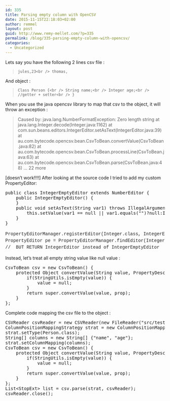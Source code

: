 ```yaml
---
id: 335
title: Parsing empty column with OpenCSV
date: 2015-11-15T22:18:03+02:00
author: remmel
layout: post
guid: http://www.remy-mellet.com/?p=335
permalink: /blog/335-parsing-empty-column-with-opencsv/
categories:
  - Uncategorized
---
```

Lets say you have the following 2 lines csv file :

> `jules,23<br />
thomas,`

And object :

> `Class Person {<br />
String name;<br />
Integer age;<br />
//getter + setter<br />
}`

When you use the java opencsv library to map that csv to the object, it will throw an exception :

> Caused by: java.lang.NumberFormatException: Zero length string at java.lang.Integer.decode(Integer.java:1162) at com.sun.beans.editors.IntegerEditor.setAsText(IntegerEditor.java:39) at au.com.bytecode.opencsv.bean.CsvToBean.convertValue(CsvToBean.java:82) at au.com.bytecode.opencsv.bean.CsvToBean.processLine(CsvToBean.java:63) at au.com.bytecode.opencsv.bean.CsvToBean.parse(CsvToBean.java:48) &#8230; 22 more

[doesn&#8217;t work!!!!] After looking at the source code I tried to add my custom PropertyEditor:

<pre>public class IntegerEmptyEditor extends NumberEditor {
    public IntegerEmptyEditor() {
    }
    public void setAsText(String var1) throws IllegalArgumentException {
        this.setValue(var1 == null || var1.equals("")?null:Integer.decode(var1));
    }
}

<span style="color: #222222; font-family: 'Courier 10 Pitch', Courier, monospace; line-height: 21px;">PropertyEditorManager.registerEditor(Integer.class, IntegerEmptyEditor.class);
</span><span style="color: #222222; font-family: 'Courier 10 Pitch', Courier, monospace; line-height: 21px;">PropertyEditor pe = PropertyEditorManager.findEditor(Integer.class);
//  BUT RETURN IntegerEditor instead of IntegerEmptyEditor</span></pre>

Instead, let&#8217;s treat all empty string value like null value :

<pre>CsvToBean csv = new CsvToBean() {
    protected Object convertValue(String value, PropertyDescriptor prop) throws InstantiationException, IllegalAccessException {
        if(StringUtils.isEmpty(value)) {
            value = null;
        }
        return super.convertValue(value, prop);
    }
};</pre>

Complete code mapping the csv file to the object :

<pre>CSVReader csvReader = new CSVReader(new FileReader("src/test/resources/utils/csv/person.csv"));
ColumnPositionMappingStrategy strat = new ColumnPositionMappingStrategy();
strat.setType(Person.class);
String[] columns = new String[] {"name", "age"};
strat.setColumnMapping(columns);
CsvToBean csv = new CsvToBean() {
    protected Object convertValue(String value, PropertyDescriptor prop) throws InstantiationException, IllegalAccessException {
        if(StringUtils.isEmpty(value)) {
            value = null;
        }
        return super.convertValue(value, prop);
    }
};
List&lt;StopExt&gt; list = csv.parse(strat, csvReader);
csvReader.close();</pre>